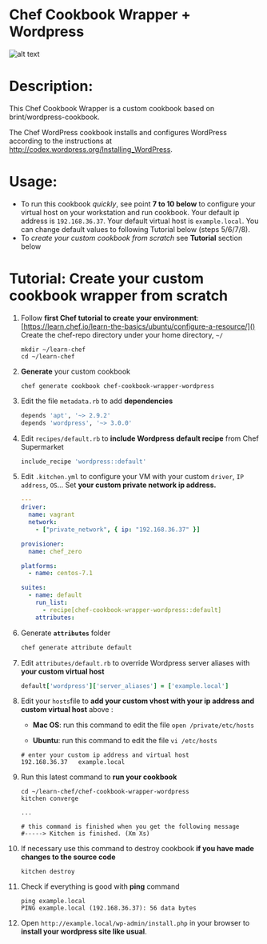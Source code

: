 # Chef Cookbook Wrapper + Wordpress

![alt text](https://www.chef.io/blog/wp-content/uploads/2014/12/chefiomove-1024x514.png "Chef cookbook wrapper + Wordpress")

Description:
===========
This Chef Cookbook Wrapper is a custom cookbook based on brint/wordpress-cookbook.

The Chef WordPress cookbook installs and configures WordPress according to the instructions at http://codex.wordpress.org/Installing_WordPress.

Usage:
=====

- To run this cookbook _quickly_, see point **7 to 10 below** to configure your virtual host on your workstation and run cookbook. Your default ip address is   `192.168.36.37`. Your default virtual host is `example.local`. You can change default values to following Tutorial below (steps 5/6/7/8). 
- To _create your custom cookbook from scratch_ see **Tutorial** section below


Tutorial: Create your custom cookbook wrapper from scratch
=====
1. Follow **first Chef tutorial to create your environment**: [https://learn.chef.io/learn-the-basics/ubuntu/configure-a-resource/]() Create the chef-repo directory under your home directory, `~/` 
	
	```shell
	mkdir ~/learn-chef
	cd ~/learn-chef
	```
	
2. **Generate** your custom cookbook
	
	```shell
	chef generate cookbook chef-cookbook-wrapper-wordpress 
	```
3. Edit the file `metadata.rb` to add **dependencies**
	
	```ruby
	depends 'apt', '~> 2.9.2'
	depends 'wordpress', '~> 3.0.0' 
	```
4. Edit `recipes/default.rb` to **include Wordpress default recipe** from Chef Supermarket

	```ruby
	include_recipe 'wordpress::default'
	```

5. Edit `.kitchen.yml` to configure your VM with your custom `driver`, `IP address`, `OS`... Set **your custom private network ip address.**

	```yml
	---
	driver:
	  name: vagrant
	  network:
	    - ["private_network", { ip: "192.168.36.37" }]
	
	provisioner:
	  name: chef_zero
	
	platforms:
	  - name: centos-7.1
	
	suites:
	  - name: default
	    run_list:
	      - recipe[chef-cookbook-wrapper-wordpress::default]
	    attributes:
	```

6. Generate **`attributes`** folder

	```ruby
	chef generate attribute default
	```

7. Edit `attributes/default.rb` to override Wordpress server aliases with **your custom virtual host**

	```ruby
	default['wordpress']['server_aliases'] = ['example.local']
	```
	
8. Edit your `hosts`file to **add your custom vhost with your ip address and custom virtual host** above :

	- **Mac OS**: run this command to edit the file `open /private/etc/hosts`

	- **Ubuntu**: run this command to edit the file `vi /etc/hosts`

	```shell
	# enter your custom ip address and virtual host
	192.168.36.37 	example.local
	```	
	
9. Run this latest command to **run your cookbook**

	```shell
	cd ~/learn-chef/chef-cookbook-wrapper-wordpress
	kitchen converge
	
	...
	
	# this command is finished when you get the following message
	#-----> Kitchen is finished. (Xm Xs) 
	```	

10. If necessary use this command to destroy cookbook **if you have made changes to the source code**

	```shell
	kitchen destroy
	```	

11. Check if everything is good with **ping** command

	```shell
	ping example.local
	PING example.local (192.168.36.37): 56 data bytes
	```	

12. Open `http://example.local/wp-admin/install.php` in your browser to **install your wordpress site like usual**.
